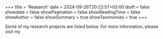 +++
title = 'Research'
date = 2024-09-26T20:22:57+02:00
draft = false
showdate = false
showPagination = false
showReadingTime = false
showAuthor = false
showSummary = true
showTaxonomies = true
+++

Some of my research projects are listed below. For more information, please visit my
